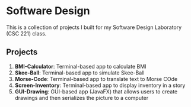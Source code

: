 # Software Design

This is a collection of projects I built for my Software Design Laboratory (CSC 221) class.

## Projects
1) **BMI-Calculator**: Terminal-based app to calculate BMI
2) **Skee-Ball**: Terminal-based app to simulate Skee-Ball
3) **Morse-Code**: Terminal-based app to translate text to Morse COde
4) **Screen-Inventory**: Terminal-based app to display inventory in a story
5) **GUI-Drawing**: GUI-based app (JavaFX) that allows users to create drawings and then serializes the picture to a computer
